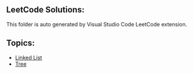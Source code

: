 ## LeetCode Solutions:
This folder is auto generated by Visual Studio Code LeetCode extension. 

## Topics:
- [Linked List](https://github.com/Raptazure/LeetCode/tree/master/Linked%20List)
- [Tree](https://github.com/Raptazure/LeetCode/tree/master/Tree)
